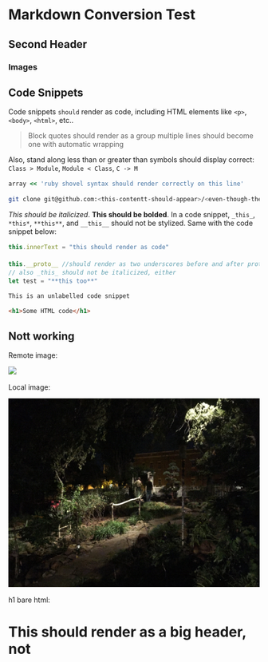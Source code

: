 # Markdown Conversion Test

## Second Header

### Images



## Code Snippets


Code snippets `should` render as code, including HTML elements like `<p>`, `<body>`, `<html>`, etc..

> Block quotes should render as a group
> multiple lines should become one
> with automatic wrapping


Also, stand along less than or greater than symbols should display correct: `Class > Module`, `Module < Class`, `C -> M`

```rb
array << 'ruby shovel syntax should render correctly on this line'
```

```sh
git clone git@github.com:<this-contentt-should-appear>/<even-though-these-are-wrapped-like-html>
```

_This should be italicized_. **This should be bolded**. In a code snippet, `_this_`, `*this*`, `**this**`, and `__this__` should not be stylized. Same with the code snippet below:

```js
this.innerText = "this should render as code"

this.__proto__ //should render as two underscores before and after proto, not italicized
// also _this_ should not be italicized, either
let test = "**this too**"
```

```
This is an unlabelled code snippet
```

```html
<h1>Some HTML code</h1>
```

## Nott working

Remote image:

<img src="https://curriculum-content.s3.amazonaws.com/flag-icon-gray-hover.png" />

Local image:

<img src="./image.JPG" />

h1 bare html:

<h1>This should render as a big header, not </h1>

